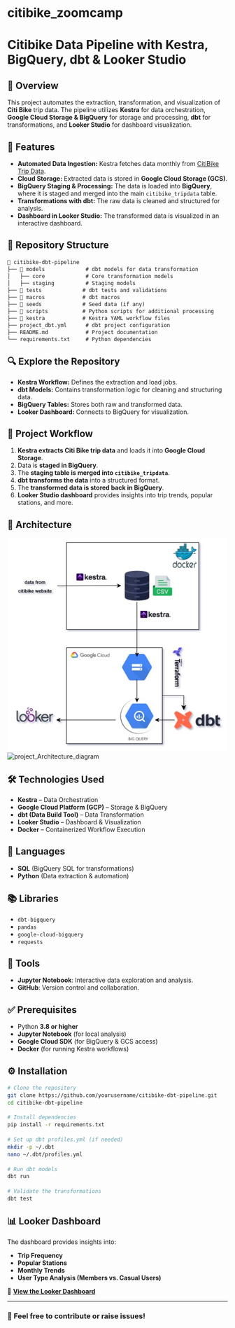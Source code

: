 # citibike_zoomcamp
# Citibike Data Pipeline with Kestra, BigQuery, dbt & Looker Studio

## 📌 Overview
This project automates the extraction, transformation, and visualization of **Citi Bike** trip data. The pipeline utilizes **Kestra** for data orchestration, **Google Cloud Storage & BigQuery** for storage and processing, **dbt** for transformations, and **Looker Studio** for dashboard visualization.

## 🚀 Features
- **Automated Data Ingestion:** Kestra fetches data monthly from [CitiBike Trip Data](https://s3.amazonaws.com/tripdata/index.html).
- **Cloud Storage:** Extracted data is stored in **Google Cloud Storage (GCS)**.
- **BigQuery Staging & Processing:** The data is loaded into **BigQuery**, where it is staged and merged into the main `citibike_tripdata` table.
- **Transformations with dbt:** The raw data is cleaned and structured for analysis.
- **Dashboard in Looker Studio:** The transformed data is visualized in an interactive dashboard.

## 📁 Repository Structure
```
📂 citibike-dbt-pipeline
├── 📂 models             # dbt models for data transformation
│   ├── core             # Core transformation models
│   ├── staging          # Staging models
├── 📂 tests             # dbt tests and validations
├── 📂 macros            # dbt macros
├── 📂 seeds             # Seed data (if any)
├── 📂 scripts           # Python scripts for additional processing
├── 📂 kestra            # Kestra YAML workflow files
├── project_dbt.yml      # dbt project configuration
├── README.md            # Project documentation
└── requirements.txt     # Python dependencies
```

## 🔍 Explore the Repository
- **Kestra Workflow:** Defines the extraction and load jobs.
- **dbt Models:** Contains transformation logic for cleaning and structuring data.
- **BigQuery Tables:** Stores both raw and transformed data.
- **Looker Dashboard:** Connects to BigQuery for visualization.

## 🔄 Project Workflow
1. **Kestra extracts Citi Bike trip data** and loads it into **Google Cloud Storage**.
2. Data is **staged in BigQuery**.
3. The **staging table is merged into `citibike_tripdata`**.
4. **dbt transforms the data** into a structured format.
5. The **transformed data is stored back in BigQuery**.
6. **Looker Studio dashboard** provides insights into trip trends, popular stations, and more.

## 🔄 Architecture
![project_Architecture_diagram](images/345.jpg)
![project_Architecture_diagram](images/Screenshot-2024.jpg)

## 🛠️ Technologies Used
- **Kestra** – Data Orchestration
- **Google Cloud Platform (GCP)** – Storage & BigQuery
- **dbt (Data Build Tool)** – Data Transformation
- **Looker Studio** – Dashboard & Visualization
- **Docker** – Containerized Workflow Execution

## 📝 Languages
- **SQL** (BigQuery SQL for transformations)
- **Python** (Data extraction & automation)

## 📚 Libraries
- `dbt-bigquery`
- `pandas`
- `google-cloud-bigquery`
- `requests`

## 🔧 Tools
- **Jupyter Notebook**: Interactive data exploration and analysis.
- **GitHub**: Version control and collaboration.

## ✅ Prerequisites
- Python **3.8 or higher**
- **Jupyter Notebook** (for local analysis)
- **Google Cloud SDK** (for BigQuery & GCS access)
- **Docker** (for running Kestra workflows)

## ⚙️ Installation
```bash
# Clone the repository
git clone https://github.com/yourusername/citibike-dbt-pipeline.git
cd citibike-dbt-pipeline

# Install dependencies
pip install -r requirements.txt

# Set up dbt profiles.yml (if needed)
mkdir -p ~/.dbt
nano ~/.dbt/profiles.yml

# Run dbt models
dbt run

# Validate the transformations
dbt test
```

## 📊 Looker Dashboard
The dashboard provides insights into:
- **Trip Frequency**
- **Popular Stations**
- **Monthly Trends**
- **User Type Analysis (Members vs. Casual Users)**

🔗 **[View the Looker Dashboard](https://lookerstudio.google.com/reporting/2bbae005-985f-42d0-86b9-49bf53debeac)**

---
### 📩 Feel free to contribute or raise issues!

